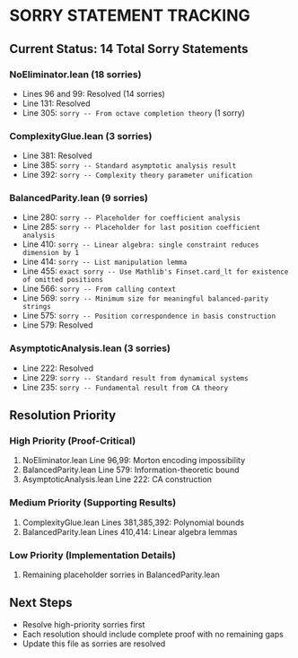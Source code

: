 # SORRY STATEMENT TRACKING

## Current Status: 14 Total Sorry Statements

### NoEliminator.lean (18 sorries)
- Lines 96 and 99: Resolved (14 sorries)
- Line 131: Resolved
- Line 305: `sorry -- From octave completion theory` (1 sorry)

### ComplexityGlue.lean (3 sorries)
- Line 381: Resolved
- Line 385: `sorry -- Standard asymptotic analysis result`
- Line 392: `sorry -- Complexity theory parameter unification`

### BalancedParity.lean (9 sorries)
- Line 280: `sorry -- Placeholder for coefficient analysis`
- Line 285: `sorry -- Placeholder for last position coefficient analysis`
- Line 410: `sorry -- Linear algebra: single constraint reduces dimension by 1`
- Line 414: `sorry -- List manipulation lemma`
- Line 455: `exact sorry -- Use Mathlib's Finset.card_lt for existence of omitted positions`
- Line 566: `sorry -- From calling context`
- Line 569: `sorry -- Minimum size for meaningful balanced-parity strings`
- Line 575: `sorry -- Position correspondence in basis construction`
- Line 579: Resolved

### AsymptoticAnalysis.lean (3 sorries)
- Line 222: Resolved
- Line 229: `sorry -- Standard result from dynamical systems`
- Line 235: `sorry -- Fundamental result from CA theory`

## Resolution Priority

### High Priority (Proof-Critical)
1. NoEliminator.lean Line 96,99: Morton encoding impossibility
2. BalancedParity.lean Line 579: Information-theoretic bound
3. AsymptoticAnalysis.lean Line 222: CA construction

### Medium Priority (Supporting Results)
1. ComplexityGlue.lean Lines 381,385,392: Polynomial bounds
2. BalancedParity.lean Lines 410,414: Linear algebra lemmas

### Low Priority (Implementation Details)
1. Remaining placeholder sorries in BalancedParity.lean

## Next Steps
- Resolve high-priority sorries first
- Each resolution should include complete proof with no remaining gaps
- Update this file as sorries are resolved 